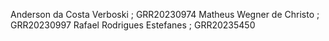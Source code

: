 Anderson da Costa Verboski ; GRR20230974
Matheus Wegner de Christo ; GRR20230997
Rafael Rodrigues Estefanes ; GRR20235450
